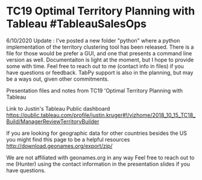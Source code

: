 # TC19 Optimal Territory Planning with Tableau #TableauSalesOps
6/10/2020 Update : I've posted a new folder "python" where a python implementation of the territory clustering tool has been released. 
                   There is a file for those would be prefer a GUI, and one that presents a command line version as well. Documentaiton is                    light at the moment, but I hope to provide some with time. Feel free to reach out to me (contact info in files) if you                    have questions or feedback.  TabPy support is also in the planning, but may be a ways out, given other commitments.

Presentation files and notes from TC19 'Optimal Territory Planning with Tableau

Link to Justin's Tableau Public dashboard
https://public.tableau.com/profile/justin.kruger#!/vizhome/2018_10_15_TC18_Build/ManagerReviewTerritoryBuilder

If you are looking for geographic data for other countries besides the US you might find this page to be a helpful resources http://download.geonames.org/export/zip/

We are not affiliated with geonames.org in any way Feel free to reach out to me (Hunter) using the contact information in the presentation slides if you have questions.
